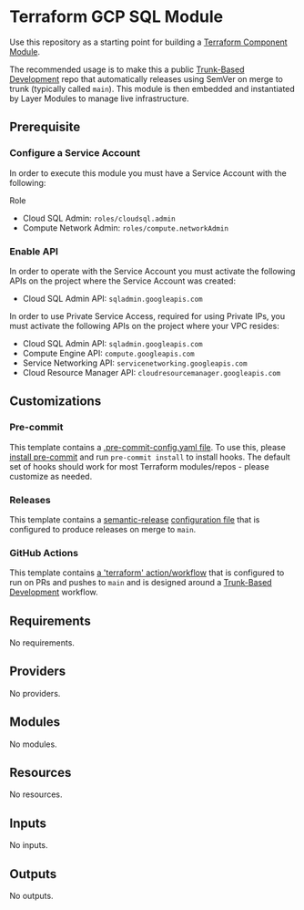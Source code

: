 # Terraform GCP SQL Module

Use this repository as a starting point for building a [Terraform Component Module](https://www.notion.so/honestbank/WIP-How-to-structure-a-Terraform-module-31374a1594f84ef7b185ef4e06b36619).

The recommended usage is to make this a public [Trunk-Based Development](https://trunkbaseddevelopment.com) repo that
automatically releases using SemVer on merge to trunk (typically called `main`). This module is then embedded and
instantiated by Layer Modules to manage live infrastructure.

## Prerequisite

### Configure a Service Account

In order to execute this module you must have a Service Account with the following:

Role

- Cloud SQL Admin: `roles/cloudsql.admin`
- Compute Network Admin: `roles/compute.networkAdmin`

### Enable API

In order to operate with the Service Account you must activate the following APIs on the project where the Service Account was created:

- Cloud SQL Admin API: `sqladmin.googleapis.com`

In order to use Private Service Access, required for using Private IPs, you must activate the following APIs on the project where your VPC resides:

- Cloud SQL Admin API: `sqladmin.googleapis.com`
- Compute Engine API: `compute.googleapis.com`
- Service Networking API: `servicenetworking.googleapis.com`
- Cloud Resource Manager API: `cloudresourcemanager.googleapis.com`

## Customizations

### Pre-commit

This template contains a [.pre-commit-config.yaml file](./.pre-commit-config.yaml). To use this, please [install pre-commit](https://pre-commit.com/#install)
and run `pre-commit install` to install hooks. The default set of hooks should work for most Terraform modules/repos - please
customize as needed.

### Releases

This template contains a [semantic-release](https://github.com/semantic-release/semantic-release) [configuration file](./release.config.js)
that is configured to produce releases on merge to `main`.

### GitHub Actions

This template contains [a 'terraform' action/workflow](./.github/workflows/terraform.yml) that is configured to run on
PRs and pushes to `main` and is designed around a [Trunk-Based Development](https://trunkbaseddevelopment.com) workflow.

<!-- BEGIN_TF_DOCS -->
## Requirements

No requirements.

## Providers

No providers.

## Modules

No modules.

## Resources

No resources.

## Inputs

No inputs.

## Outputs

No outputs.
<!-- END_TF_DOCS -->